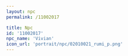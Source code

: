 ```yaml
---
layout: npc
permalink: /11002017

title: Npc
id: '11002017'
npc_name: 'Vivian'
icon_url: 'portrait/npc/02010021_rumi_p.png'
---
```

